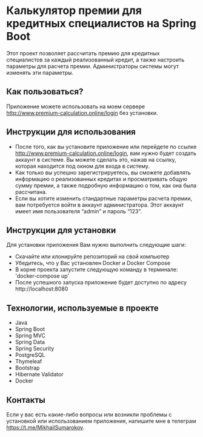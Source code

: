 # Калькулятор премии для кредитных специалистов на Spring Boot
Этот проект позволяет рассчитать премию для кредитных специалистов за каждый реализованный кредит, а также настроить параметры для расчета премии. Администраторы системы могут изменять эти параметры.

## Как пользоваться?
Приложение можете использовать на моем сервере http://www.premium-calculation.online/login без установки.

## Инструкции для использования
- После того, как вы установите приложение или перейдете по ссылке http://www.premium-calculation.online/login, вам нужно будет создать аккаунт в системе.
Вы можете сделать это, нажав на ссылку, которая находится под окном для входа в систему.</br>
- Как только вы успешно зарегистрируетесь, вы сможете добавлять информацию о реализованных кредитах и просматривать общую сумму премии, а также подробную информацию о том, как она была рассчитана.</br>
- Если вы хотите изменить стандартные параметры расчета премии, вам потребуется войти в аккаунт администратора. Этот аккаунт имеет имя пользователя “admin” и пароль “123”.

## Инструкции для установки
Для установки приложения Вам нужно выполнить следующие шаги:

- Скачайте или клонируйте репозиторий на свой компьютер</br>
- Убедитесь, что у Вас установлен Docker и Docker Compose</br>
- В корне проекта запустите следующую команду в терминале: 'docker-compose up'</br>
- После успешного запуска приложение будет доступно по адресу http://localhost:8080

## Технологии, используемые в проекте
- Java
- Spring Boot
- Spring MVC
- Spring Data
- Spring Security
- PostgreSQL
- Thymeleaf
- Bootstrap
- Hibernate Validator
- Docker

## Контакты
Если у вас есть какие-либо вопросы или возникли проблемы с установкой или использованием приложения, напишите мне в телеграм https://t.me/MikhailSumarokov.
